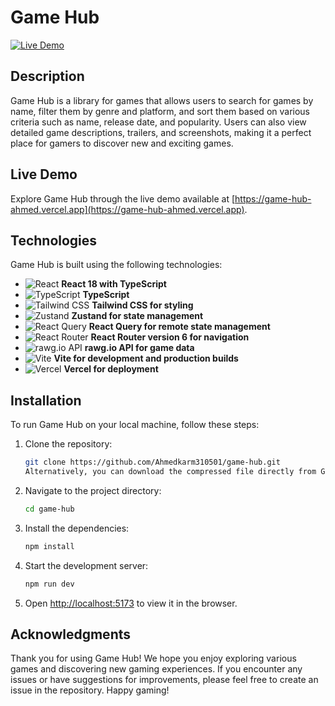 # Game Hub

[![Live Demo](https://img.shields.io/badge/demo-live-blue.svg)](https://game-hub-ahmed.vercel.app)

## Description

Game Hub is a library for games that allows users to search for games by name, filter them by genre and platform, and sort them based on various criteria such as name, release date, and popularity. Users can also view detailed game descriptions, trailers, and screenshots, making it a perfect place for gamers to discover new and exciting games.

## Live Demo

Explore Game Hub through the live demo available at [https://game-hub-ahmed.vercel.app](https://game-hub-ahmed.vercel.app).

## Technologies

Game Hub is built using the following technologies:

- ![React](https://img.shields.io/badge/React-18-61DAFB?style=for-the-badge&logo=react&logoColor=white) **React 18 with TypeScript**
- ![TypeScript](https://img.shields.io/badge/TypeScript-3178C6?style=for-the-badge&logo=typescript&logoColor=white) **TypeScript**
- ![Tailwind CSS](https://img.shields.io/badge/Tailwind%20CSS-38B2AC?style=for-the-badge&logo=tailwind-css&logoColor=white) **Tailwind CSS for styling**
- ![Zustand](https://img.shields.io/badge/Zustand-FFD400?style=for-the-badge&logo=zustand&logoColor=black) **Zustand for state management**
- ![React Query](https://img.shields.io/badge/React%20Query-FF4154?style=for-the-badge&logo=react-query&logoColor=white) **React Query for remote state management**
- ![React Router](https://img.shields.io/badge/React%20Router%20v6-CA4245?style=for-the-badge&logo=react-router&logoColor=white) **React Router version 6 for navigation**
- ![rawg.io API](https://img.shields.io/badge/rawg.io%20API-FF6C00?style=for-the-badge&logo=rawg.io&logoColor=black) **rawg.io API for game data**
- ![Vite](https://img.shields.io/badge/Vite-646CFF?style=for-the-badge&logo=vite&logoColor=white) **Vite for development and production builds**
- ![Vercel](https://img.shields.io/badge/Vercel-000000?style=for-the-badge&logo=vercel&logoColor=white) **Vercel for deployment**




## Installation

To run Game Hub on your local machine, follow these steps:

1. Clone the repository:

   ```bash
   git clone https://github.com/Ahmedkarm310501/game-hub.git
   Alternatively, you can download the compressed file directly from GitHub.

   ```

2. Navigate to the project directory:
   ```bash
   cd game-hub
   ```
3. Install the dependencies:
   ```bash
   npm install
   ```
4. Start the development server:
   ```bash
   npm run dev
   ```
5. Open [http://localhost:5173](http://localhost:5173) to view it in the browser.

## Acknowledgments

Thank you for using Game Hub! We hope you enjoy exploring various games and discovering new gaming experiences. If you encounter any issues or have suggestions for improvements, please feel free to create an issue in the repository. Happy gaming!
